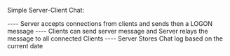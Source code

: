 Simple Server-Client Chat:

----  Server accepts connections from clients and sends then a LOGON message
----  Clients can send server message and Server relays the message to all connected Clients
----  Server Stores Chat log based on the current date
